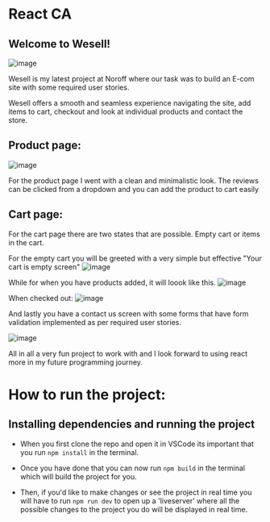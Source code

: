 # React CA 

## Welcome to Wesell!

![image](https://github.com/user-attachments/assets/82f6d8bc-dac3-426f-8fa6-856db6f2ef9a)

Wesell is my latest project at Noroff where our task was to build an E-com site with some required user stories.

Wesell offers a smooth and seamless experience navigating the site, add items to cart, checkout and look at individual products and contact the store.

## Product page:
![image](https://github.com/user-attachments/assets/87e69328-9cbd-48f7-a84a-bf9c745ea524)

For the product page I went with a clean and minimalistic look. The reviews can be clicked from a dropdown and you can add the product to cart easily

## Cart page: 
For the cart page there are two states that are possible. Empty cart or items in the cart. 

For the empty cart you will be greeted with a very simple but effective "Your cart is empty screen" 
![image](https://github.com/user-attachments/assets/b5e243ab-1dc3-4b79-bc58-40125341ca7d)

While for when you have products added, it will loook like this. 
![image](https://github.com/user-attachments/assets/17558936-b64c-444d-a67a-6ceb259caea9)


When checked out:
![image](https://github.com/user-attachments/assets/5950655f-88a0-4d2a-a6c8-65006170f2dc)


And lastly you have a contact us screen with some forms that have form validation implemented as per required user stories. 

![image](https://github.com/user-attachments/assets/d0aa3155-1d37-43d0-bfbd-ff064cc8bca2)


All in all a very fun project to work with and I look forward to using react more in my future programming journey. 



# How to run the project:

## Installing dependencies and running the project

- When you first clone the repo and open it in VSCode its important that you run ```npm install``` in the terminal.

- Once you have done that you can now run ```npm build``` in the terminal which will build the project for you.

- Then, if you'd like to make changes or see the project in real time you will have to run ```npm run dev``` to open up a 'liveserver' where all the possible changes to the project you do will be displayed in real time. 
